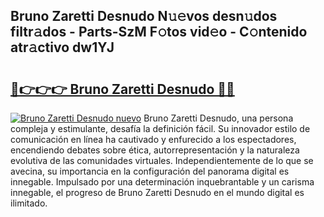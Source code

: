 ## Bruno Zaretti Desnudo N𝚞𝚎vos desn𝚞dos filtr𝚊dos - Parts-SzM F𝚘tos vid𝚎o - C𝚘ntenido atr𝚊ctivo dw1YJ

# <h2><a href="http://mbb0z0.tromn.icu/?c=Bruno+Zaretti+Desnudo">🔗👉👉👉 Bruno Zaretti Desnudo 🔗🔗</a></h2>

[![Bruno Zaretti Desnudo nuevo](https://i.imgur.com/pEAQMta.gif)](http://mbb0z0.tromn.icu/?c=Bruno+Zaretti+Desnudo)
Bruno Zaretti Desnudo, una persona compleja y estimulante, desafía la definición fácil. Su innovador estilo de comunicación en línea ha cautivado y enfurecido a los espectadores, encendiendo debates sobre ética, autorrepresentación y la naturaleza evolutiva de las comunidades virtuales. Independientemente de lo que se avecina, su importancia en la configuración del panorama digital es innegable. Impulsado por una determinación inquebrantable y un carisma innegable, el progreso de Bruno Zaretti Desnudo en el mundo digital es ilimitado.
